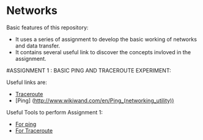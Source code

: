 # Networks

Basic features of this repository:
 * It uses a series of assignment to develop the basic working of networks and data transfer.
 * It contains several useful link to discover the concepts invloved in the assignment.
 
 #ASSIGNMENT 1 : BASIC PING AND TRACEROUTE EXPERIMENT:
 
 Useful links are: 
 * [Traceroute](http://www.wikiwand.com/en/Traceroute)
 * [Ping] (http://www.wikiwand.com/en/Ping_(networking_utility))
 
 Useful Tools to perform Assignment 1:
 * [For ping](http://www.spfld.com/ping.html)
 * [For Traceroute](http://network-tools.com/)
 
 
